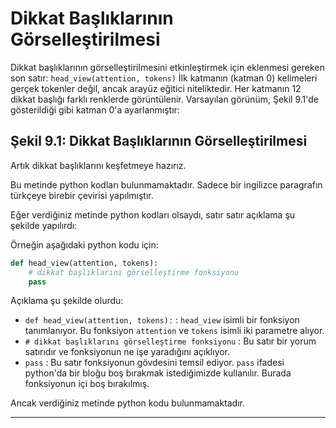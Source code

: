 # Dikkat Başlıklarının Görselleştirilmesi

Dikkat başlıklarının görselleştirilmesini etkinleştirmek için eklenmesi gereken son satır: `head_view(attention, tokens)` 
İlk katmanın (katman 0) kelimeleri gerçek tokenler değil, ancak arayüz eğitici niteliktedir. 
Her katmanın 12 dikkat başlığı farklı renklerde görüntülenir. 
Varsayılan görünüm, Şekil 9.1'de gösterildiği gibi katman 0'a ayarlanmıştır: 
## Şekil 9.1: Dikkat Başlıklarının Görselleştirilmesi
Artık dikkat başlıklarını keşfetmeye hazırız.

Bu metinde python kodları bulunmamaktadır. Sadece bir ingilizce paragrafın türkçeye birebir çevirisi yapılmıştır. 

Eğer verdiğiniz metinde python kodları olsaydı, satır satır açıklama şu şekilde yapılırdı:

Örneğin aşağıdaki python kodu için:

```python
def head_view(attention, tokens):
    # dikkat başlıklarını görselleştirme fonksiyonu
    pass
```

Açıklama şu şekilde olurdu:

* `def head_view(attention, tokens):` : `head_view` isimli bir fonksiyon tanımlanıyor. Bu fonksiyon `attention` ve `tokens` isimli iki parametre alıyor.
* `# dikkat başlıklarını görselleştirme fonksiyonu` : Bu satır bir yorum satırıdır ve fonksiyonun ne işe yaradığını açıklıyor.
* `pass` : Bu satır fonksiyonun gövdesini temsil ediyor. `pass` ifadesi python'da bir bloğu boş bırakmak istediğimizde kullanılır. Burada fonksiyonun içi boş bırakılmış. 

Ancak verdiğiniz metinde python kodu bulunmamaktadır.

---

